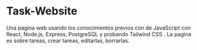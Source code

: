 # Task-Website
Una pagina web usando los conocimientos previos con de JavaScript con React, Node.js, Express, PostgreSQL y probando Tailwind CSS . La pagina es sobre tareas, crear tareas, editarlas, borrarlas. 

